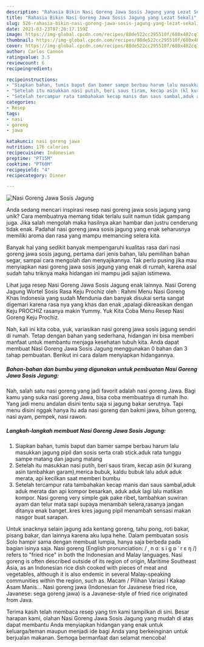 ```yaml
---
description: "Rahasia Bikin Nasi Goreng Jawa Sosis Jagung yang Lezat Sekali"
title: "Rahasia Bikin Nasi Goreng Jawa Sosis Jagung yang Lezat Sekali"
slug: 526-rahasia-bikin-nasi-goreng-jawa-sosis-jagung-yang-lezat-sekali
date: 2021-03-23T07:20:17.159Z
image: https://img-global.cpcdn.com/recipes/88de522cc295510f/680x482cq70/nasi-goreng-jawa-sosis-jagung-foto-resep-utama.jpg
thumbnail: https://img-global.cpcdn.com/recipes/88de522cc295510f/680x482cq70/nasi-goreng-jawa-sosis-jagung-foto-resep-utama.jpg
cover: https://img-global.cpcdn.com/recipes/88de522cc295510f/680x482cq70/nasi-goreng-jawa-sosis-jagung-foto-resep-utama.jpg
author: Carlos Cannon
ratingvalue: 3.5
reviewcount: 6
recipeingredient:

recipeinstructions:
- "Siapkan bahan, tumis baput dan bamer sampe berbau harum lalu masukkan jagung pipil dan sosis serta crab stick.aduk rata tunggu sampe matang dan jagung matang"
- "Setelah itu masukkan nasi putih, beri saus tiram, kecap asin (kl kurang asin tambahkan garam),merica bubuk, kaldu bubuk lalu aduk aduk merata, api kecilkan saat memberi bumbu"
- "Setelah tercampur rata tambahakan kecap manis dan saus sambal,aduk aduk merata dan api kompor besarkan, aduk aduk lagi lalu matikan kompor. Nasi goreng very simple gak pake ribet, tambahkan suwiran ayam dan telur mata sapi supaya menambah selera,rasanya jangan ditanya enak banget..kres kres jagung pipil menambah sensasi makan nasgor buat sarapan."
categories:
- Resep
tags:
- nasi
- goreng
- jawa

katakunci: nasi goreng jawa 
nutrition: 176 calories
recipecuisine: Indonesian
preptime: "PT15M"
cooktime: "PT60M"
recipeyield: "4"
recipecategory: Dinner

---
```



![Nasi Goreng Jawa Sosis Jagung](https://img-global.cpcdn.com/recipes/88de522cc295510f/680x482cq70/nasi-goreng-jawa-sosis-jagung-foto-resep-utama.jpg)

Anda sedang mencari inspirasi resep nasi goreng jawa sosis jagung yang unik? Cara membuatnya memang tidak terlalu sulit namun tidak gampang juga. Jika salah mengolah maka hasilnya akan hambar dan justru cenderung tidak enak. Padahal nasi goreng jawa sosis jagung yang enak seharusnya memiliki aroma dan rasa yang mampu memancing selera kita.

Banyak hal yang sedikit banyak mempengaruhi kualitas rasa dari nasi goreng jawa sosis jagung, pertama dari jenis bahan, lalu pemilihan bahan segar, sampai cara mengolah dan menyajikannya. Tak perlu pusing jika mau menyiapkan nasi goreng jawa sosis jagung yang enak di rumah, karena asal sudah tahu triknya maka hidangan ini mampu jadi sajian istimewa.

Lihat juga resep Nasi Goreng Jawa Sosis Jagung enak lainnya. Nasi Goreng Jagung Wortel Sosis Rasa Keju Prochiz oleh : Rahmi Menu Nasi Goreng Khas Indonesia yang sudah Mendunia dan banyak disukai serta sangat digemari karena rasa nya yang khas dan enak ,apalagi dikreasikan dengan Keju PROCHIZ rasanya makin Yummy. Yuk Kita Coba Menu Resep Nasi Goreng Keju Prochiz.


Nah, kali ini kita coba, yuk, variasikan nasi goreng jawa sosis jagung sendiri di rumah. Tetap dengan bahan yang sederhana, hidangan ini bisa memberi manfaat untuk membantu menjaga kesehatan tubuh kita. Anda dapat membuat Nasi Goreng Jawa Sosis Jagung menggunakan 0 bahan dan 3 tahap pembuatan. Berikut ini cara dalam menyiapkan hidangannya.

<!--inarticleads1-->

##### Bahan-bahan dan bumbu yang digunakan untuk pembuatan Nasi Goreng Jawa Sosis Jagung:



Nah, salah satu nasi goreng yang jadi favorit adalah nasi goreng Jawa. Bagi kamu yang suka nasi goreng Jawa, bisa coba membuatnya di rumah lho. Yang jadi menu andalan disini tentu saja si jagung bakar serutnya. Tapi menu disini nggak hanya itu ada nasi goreng dan bakmi jawa, bihun goreng, nasi ayam, pempek, nasi rawon. 

<!--inarticleads2-->

##### Langkah-langkah membuat Nasi Goreng Jawa Sosis Jagung:

1. Siapkan bahan, tumis baput dan bamer sampe berbau harum lalu masukkan jagung pipil dan sosis serta crab stick.aduk rata tunggu sampe matang dan jagung matang
1. Setelah itu masukkan nasi putih, beri saus tiram, kecap asin (kl kurang asin tambahkan garam),merica bubuk, kaldu bubuk lalu aduk aduk merata, api kecilkan saat memberi bumbu
1. Setelah tercampur rata tambahakan kecap manis dan saus sambal,aduk aduk merata dan api kompor besarkan, aduk aduk lagi lalu matikan kompor. Nasi goreng very simple gak pake ribet, tambahkan suwiran ayam dan telur mata sapi supaya menambah selera,rasanya jangan ditanya enak banget..kres kres jagung pipil menambah sensasi makan nasgor buat sarapan.


Untuk snacknya selain jagung ada kentang goreng, tahu pong, roti bakar, pisang bakar, dan lainnya karena aku lupa hehe. Dalam pembuatan sosis Solo hampir sama dengan membuat lumpia, hanya saja berbeda pada bagian isinya saja. Nasi goreng (English pronunciation: / ˌ n ɑː s i ɡ ɒ ˈ r ɛ ŋ /) refers to &#34;fried rice&#34; in both the Indonesian and Malay languages. Nasi goreng is often described outside of its region of origin, Maritime Southeast Asia, as an Indonesian rice dish cooked with pieces of meat and vegetables, although it is also endemic in several Malay-speaking communities within the region, such as. Macam / Pilihan Variasi I Kakap Asam Manis… Nasi goreng jawa (Indonesian for Javanese fried rice, Javanese: sega goreng jawa) is a Javanese-style of fried rice originated from Java. 

Terima kasih telah membaca resep yang tim kami tampilkan di sini. Besar harapan kami, olahan Nasi Goreng Jawa Sosis Jagung yang mudah di atas dapat membantu Anda menyiapkan hidangan yang enak untuk keluarga/teman maupun menjadi ide bagi Anda yang berkeinginan untuk berjualan makanan. Semoga bermanfaat dan selamat mencoba!
